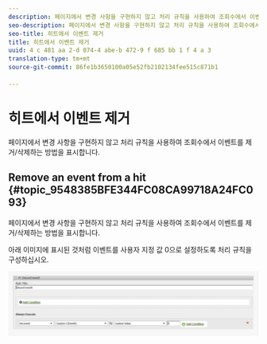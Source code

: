 ```yaml
---
description: 페이지에서 변경 사항을 구현하지 않고 처리 규칙을 사용하여 조회수에서 이벤트를 제거/삭제하는 방법을 표시합니다.
seo-description: 페이지에서 변경 사항을 구현하지 않고 처리 규칙을 사용하여 조회수에서 이벤트를 제거/삭제하는 방법을 표시합니다.
seo-title: 히트에서 이벤트 제거
title: 히트에서 이벤트 제거
uuid: 4 c 481 aa 2-d 074-4 abe-b 472-9 f 685 bb 1 f 4 a 3
translation-type: tm+mt
source-git-commit: 86fe1b3650100a05e52fb2102134fee515c871b1

---
```



# 히트에서 이벤트 제거

페이지에서 변경 사항을 구현하지 않고 처리 규칙을 사용하여 조회수에서 이벤트를 제거/삭제하는 방법을 표시합니다.

## Remove an event from a hit {#topic_9548385BFE344FC08CA99718A24FC093}

페이지에서 변경 사항을 구현하지 않고 처리 규칙을 사용하여 조회수에서 이벤트를 제거/삭제하는 방법을 표시합니다.

아래 이미지에 표시된 것처럼 이벤트를 사용자 지정 값 0으로 설정하도록 처리 규칙을 구성하십시오.

![](assets/remove_event.png)

